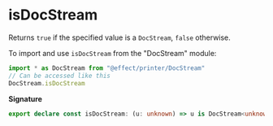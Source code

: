 # isDocStream

Returns `true` if the specified value is a `DocStream`, `false` otherwise.

To import and use `isDocStream` from the "DocStream" module:

```ts
import * as DocStream from "@effect/printer/DocStream"
// Can be accessed like this
DocStream.isDocStream
```

**Signature**

```ts
export declare const isDocStream: (u: unknown) => u is DocStream<unknown>
```
